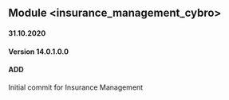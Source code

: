 ## Module <insurance_management_cybro>

#### 31.10.2020
#### Version 14.0.1.0.0
#### ADD
Initial commit for Insurance Management



